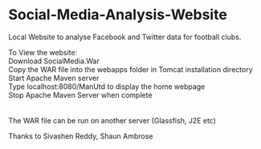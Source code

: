 # Social-Media-Analysis-Website
Local Website to analyse Facebook and Twitter data for football clubs.

To View the website:<br />
Download SocialMedia.War<br />
Copy the WAR file into the webapps folder in Tomcat installation directory<br />
Start Apache Maven server<br />
Type localhost:8080/ManUtd to display the home webpage<br />
Stop Apache Maven Server when complete<br />
<br /><br />
The WAR file can be run on another server (Glassfish, J2E etc)

Thanks to Sivashen Reddy, Shaun Ambrose

